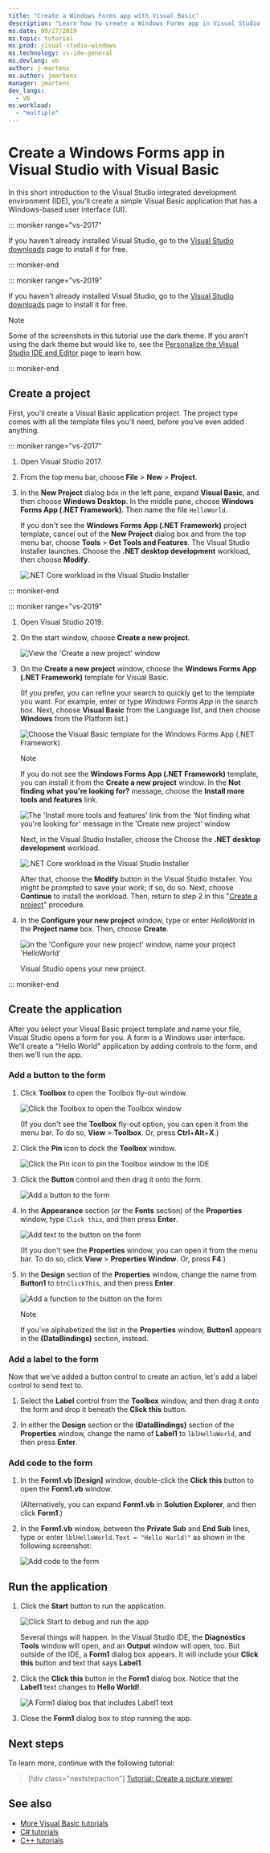 ```yaml
---
title: "Create a Windows Forms app with Visual Basic"
description: "Learn how to create a Windows Forms app in Visual Studio with Visual Basic, step-by-step."
ms.date: 09/27/2019
ms.topic: tutorial
ms.prod: visual-studio-windows
ms.technology: vs-ide-general
ms.devlang: vb
author: j-martens
ms.author: jmartens
manager: jmartens
dev_langs:
  - VB
ms.workload:
  - "multiple"
---
```

# Create a Windows Forms app in Visual Studio with Visual Basic

In this short introduction to the Visual Studio integrated development environment (IDE), you'll create a simple Visual Basic application that has a Windows-based user interface (UI).

::: moniker range="vs-2017"

If you haven't already installed Visual Studio, go to the [Visual Studio downloads](https://visualstudio.microsoft.com/vs/older-downloads/?utm_medium=microsoft&utm_source=docs.microsoft.com&utm_campaign=vs+2017+download) page to install it for free.

::: moniker-end

::: moniker range="vs-2019"

If you haven't already installed Visual Studio, go to the [Visual Studio downloads](https://visualstudio.microsoft.com/downloads) page to install it for free.

> [!NOTE]
> Some of the screenshots in this tutorial use the dark theme. If you aren't using the dark theme but would like to, see the [Personalize the Visual Studio IDE and Editor](../ide/quickstart-personalize-the-ide.md) page to learn how.

::: moniker-end

## Create a project

First, you'll create a Visual Basic application project. The project type comes with all the template files you'll need, before you've even added anything.

::: moniker range="vs-2017"

1. Open Visual Studio 2017.

1. From the top menu bar, choose **File** > **New** > **Project**.

1. In the **New Project** dialog box in the left pane, expand **Visual Basic**, and then choose **Windows Desktop**. In the middle pane, choose **Windows Forms App (.NET Framework)**. Then name the file `HelloWorld`.

     If you don't see the **Windows Forms App (.NET Framework)** project template, cancel out of the **New Project** dialog box and from the top menu bar, choose **Tools** > **Get Tools and Features**. The Visual Studio Installer launches. Choose the **.NET desktop development** workload, then choose **Modify**.

     ![.NET Core workload in the Visual Studio Installer](../ide/media/install-dot-net-desktop-env.png)

::: moniker-end

::: moniker range="vs-2019"

1. Open Visual Studio 2019.

1. On the start window, choose **Create a new project**.

   ![View the 'Create a new project' window](../get-started/media/vs-2019/create-new-project-dark-theme.png)

1. On the **Create a new project** window, choose the **Windows Forms App (.NET Framework)** template for Visual Basic.

   (If you prefer, you can refine your search to quickly get to the template you want. For example, enter or type *Windows Forms App* in the search box. Next, choose **Visual Basic** from the Language list, and then choose **Windows** from the Platform list.)  

   ![Choose the Visual Basic template for the Windows Forms App (.NET Framework)](../get-started/visual-basic/media/vs-2019/vb-create-new-project-search-winforms-filtered.png)

   > [!NOTE]
   > If you do not see the **Windows Forms App (.NET Framework)** template, you can install it from the **Create a new project** window. In the **Not finding what you're looking for?** message, choose the **Install more tools and features** link.
   >
   > ![The 'Install more tools and features' link from the 'Not finding what you're looking for' message in the 'Create new project' window](../get-started/media/vs-2019/not-finding-what-looking-for.png)
   >
   > Next, in the Visual Studio Installer, choose the Choose the **.NET desktop development** workload.
   >
   > ![.NET Core workload in the Visual Studio Installer](../ide/media/install-dot-net-desktop-env.png)
   >
   > After that, choose the **Modify** button in the Visual Studio Installer. You might be prompted to save your work; if so, do so. Next, choose **Continue** to install the workload. Then, return to step 2 in this "[Create a project](#create-a-project)" procedure.

1. In the **Configure your new project** window, type or enter *HelloWorld* in the **Project name** box. Then, choose **Create**.

   ![in the 'Configure your new project' window, name your project 'HelloWorld'](../get-started/visual-basic/media/vs-2019/vb-name-your-winform-project-helloworld.png)

   Visual Studio opens your new project.

::: moniker-end

## Create the application

After you select your Visual Basic project template and name your file, Visual Studio opens a form for you. A form is a Windows user interface. We'll create a "Hello World" application by adding controls to the form, and then we'll run the app.

### Add a button to the form

1. Click **Toolbox** to open the Toolbox fly-out window.

     ![Click the Toolbox to open the Toolbox window](../ide/media/vb-toolbox-toolwindow.png)

     (If you don't see the **Toolbox** fly-out option, you can open it from the menu bar. To do so, **View** > **Toolbox**. Or, press **Ctrl**+**Alt**+**X**.)

1. Click the **Pin** icon to dock the **Toolbox** window.

     ![Click the Pin icon to pin the Toolbox window to the IDE](../ide/media/vb-pin-the-toolbox-window.png)

1. Click the **Button** control and then drag it onto the form.

     ![Add a button to the form](../ide/media/vb-add-a-button-to-form1.png)

1. In the **Appearance** section (or the **Fonts** section) of the **Properties** window, type `Click this`, and then press **Enter**.

     ![Add text to the button on the form](../ide/media/vb-button-control-text.png)

     (If you don't see the **Properties** window, you can open it from the menu bar. To do so, click **View** > **Properties Window**. Or, press **F4**.)

1. In the **Design** section of the **Properties** window, change the name from **Button1** to `btnClickThis`, and then press **Enter**.

     ![Add a function to the button on the form](../ide/media/vb-button-control-function.png)

   > [!NOTE]
   > If you've alphabetized the list in the **Properties** window, **Button1** appears in the **(DataBindings)** section, instead.

### Add a label to the form

Now that we've added a button control to create an action, let's add a label control to send text to.

1. Select the **Label** control from the **Toolbox** window, and then drag it onto the form and drop it beneath the **Click this** button.

1. In either the **Design** section or the **(DataBindings)** section of the **Properties** window, change the name of **Label1** to `lblHelloWorld`, and then press **Enter**.

### Add code to the form

1. In the **Form1.vb &#91;Design&#93;** window, double-click the **Click this** button to open the **Form1.vb** window.

      (Alternatively, you can expand **Form1.vb** in **Solution Explorer**, and then click **Form1**.)

1. In the **Form1.vb** window, between the **Private Sub** and **End Sub** lines, type or enter `lblHelloWorld.Text = "Hello World!"` as shown in the following screenshot:

     ![Add code to the form](../ide/media/vb-add-code-to-the-form.png)

## Run the application

1. Click the **Start** button to run the application.

     ![Click Start to debug and run the app](../ide/media/vb-click-start-hello-world.png)

   Several things will happen. In the Visual Studio IDE, the **Diagnostics Tools** window will open, and an **Output** window will open, too. But outside of the IDE, a **Form1** dialog box appears. It will include your **Click this** button and text that says **Label1**.

1. Click the **Click this** button in the **Form1** dialog box. Notice that the **Label1** text changes to **Hello World!**.

    ![A Form1 dialog box that includes Label1 text ](../ide/media/vb-form1-dialog-hello-world.png)

1. Close the **Form1** dialog box to stop running the app.

## Next steps

To learn more, continue with the following tutorial:

> [!div class="nextstepaction"]
> [Tutorial: Create a picture viewer](tutorial-1-create-a-picture-viewer.md)

## See also

* [More Visual Basic tutorials](../get-started/visual-basic/index.yml)
* [C# tutorials](../get-started/csharp/index.yml)
* [C++ tutorials](/cpp/get-started/tutorial-console-cpp)
